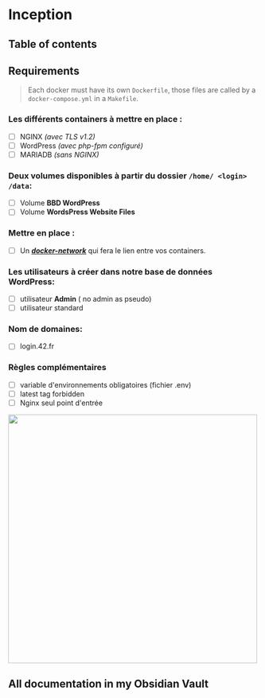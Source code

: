 # Inception

## Table of contents

## Requirements
>  Each docker must have its own ```Dockerfile```, those files are called by a ```docker-compose.yml``` in a ```Makefile```.  
### Les différents containers à mettre en place :
 - [ ] NGINX _(avec TLS v1.2)_
 - [ ]  WordPress _(avec php-fpm configuré)_
 - [ ]  MARIADB _(sans NGINX)_
### Deux **volumes** disponibles à partir du dossier `` /home/ <login> /data ``:
 - [ ] Volume  **BBD WordPress**
 - [ ] Volume **WordsPress Website Files**
### Mettre en place :
 - [ ] Un [_**docker-network**_](https://docs.docker.com/engine/reference/commandline/network/) qui fera le lien entre vos containers.
### Les utilisateurs à créer dans notre base de données WordPress:
 - [ ] utilisateur **Admin** ( no admin as pseudo)
 - [ ] utilisateur standard
### Nom de domaines:
 - [ ] login.42.fr
### Règles complémentaires
 - [ ] variable d'environnements obligatoires (fichier .env)
 - [ ] latest tag forbidden
 - [ ] Nginx seul point d'entrée
 
<img src="https://user-images.githubusercontent.com/85625233/194904961-6914bc5b-d72f-410a-9f20-eb2004fbd8bb.png" width="500"/> 





## All documentation in my Obsidian Vault
